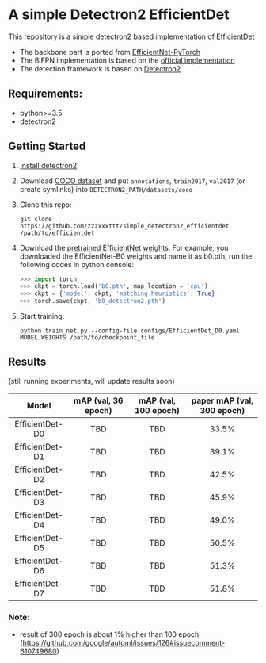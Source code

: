 # A simple Detectron2 EfficientDet

This repository is a simple detectron2 based implementation of [EfficientDet](https://arxiv.org/pdf/1911.09070.pdf)

+ The backbone part is ported from [EfficientNet-PyTorch](https://github.com/lukemelas/EfficientNet-PyTorch)
+ The BiFPN implementation is based on the [official implementation](https://github.com/google/automl/tree/master/efficientdet)
+ The detection framework is based on [Detectron2](https://github.com/facebookresearch/detectron2)

## Requirements:
- python>=3.5
- detectron2

## Getting Started
1. [Install detectron2](https://github.com/facebookresearch/detectron2/blob/master/INSTALL.md)

2. Download [COCO dataset](http://cocodataset.org/#download) and put ```annotations```, ```train2017```, ```val2017``` (or create symlinks) into ```DETECTRON2_PATH/datasets/coco```

3. Clone this repo:
    ```
    git clone https://github.com/zzzxxxttt/simple_detectron2_efficientdet /path/to/efficientdet
    ```

4. Download the [pretrained EfficientNet weights](https://github.com/lukemelas/EfficientNet-PyTorch). For example, you downloaded the EfficientNet-B0 weights and name it as b0.pth, run the following codes in python console:
   
   ```python
   >>> import torch
   >>> ckpt = torch.load('b0.pth', map_location = 'cpu')
   >>> ckpt = {'model': ckpt, 'matching_heuristics': True}
   >>> torch.save(ckpt, 'b0_detectron2.pth')
   ```
   
5. Start training: 
    ```
    python train_net.py --config-file configs/EfficientDet_D0.yaml MODEL.WEIGHTS /path/to/checkpoint_file
    ```

## Results
(still running experiments, will update results soon)

|      Model      | mAP (val, 36 epoch) | mAP (val, 100 epoch) | paper mAP (val, 300 epoch) |
| :-------------: | :-----------------: | :------------------: | :-----------------------------: |
| EfficientDet-D0 |        TBD        |        TBD         |              33.5%              |
| EfficientDet-D1 |        TBD        |        TBD         |              39.1%              |
| EfficientDet-D2 |        TBD        |        TBD         |              42.5%              |
| EfficientDet-D3 |        TBD        |        TBD         |              45.9%              |
| EfficientDet-D4 |        TBD        |        TBD         |              49.0%              |
| EfficientDet-D5 |        TBD        |        TBD         |              50.5%              |
| EfficientDet-D6 |        TBD        |        TBD         |              51.3%              |
| EfficientDet-D7 |        TBD        |        TBD         |              51.8%              |

### Note: 
+ result of 300 epoch is about 1% higher than 100 epoch (https://github.com/google/automl/issues/126#issuecomment-610749680)
 